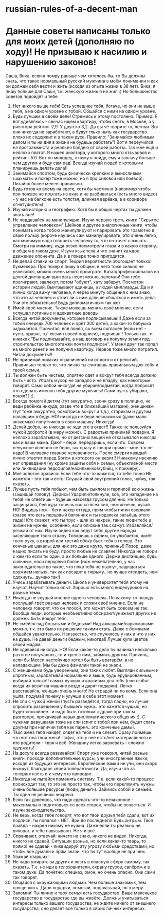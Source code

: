 # russian-rules-of-a-decent-man

# Данные советы написаны только для моих детей (дополняю по ходу)! Не призываю к насилию и нарушению законов!

Саша, Вика, если я помру раньше чем хотелось бы, то Вы должны знать, что такое нормальный русский мужчина в моём понимании и как он должен себя вести и жить (исходя из опыта жизни в 38 лет).
Вика, я пишу больше для Саши, т.к. женскую жизнь я не жил :) Но большинство советов подойдёт и тебе.

1. Нет никого выше тебя! Есть успешнее тебя, богаче, но они не выше тебя, а на одном уровне с тобой. Общайся с ними на одном уровне.
2. Будь лучшим в своём деле! Стремись к этому постоянно. Пример: Я вот удивляюсь - сейчас ищем квартиру, чтобы снять, в Москве, а у риэлтора рейтинг 2,9. У другого 3,2. Да вы чё творите то, лентяи. 
Вот они никогда не заработают, а будут тлько ныть как государство плохо их содержит и в таком духе.
Правило: "Занимайся любимым делом и ты ни дня в жизни не будешь работать"! Вот я переучился на программиста и реально балдею от своей работы.. так мне ещё и неплохо платят.
Я нашёл риэлтора, у которого много отзывовов и рейтинг 5.0. Вот он молодец, к нему я пойду, ему я заплачу больше чем другим и буду сам рад! 
Всегда изучай людей с которыми планируешь делать дела!!
4. Занимайся спортом, будь физически крепким и выносливым (шахматы и покер тоже можно, но я про силовой или боевой). Питайся более менее правильно.
5. Будь готов ко всему на свете, хотя бы частично (например чтобы при пожаре не прыгать из окна и не разбиваться (есть много видео) - у нас на балконе есть толстая, длинная верёвка, а в коридоре огнетушитель)
6. Изучай историю и географию. Хотя бы в общих чертах ты должен знать всё!
7. Не поддавайся на манипуляции. Изучи первую треть книги "Скрытое управление человеком" Шейнов и другие аналогичные книги, чтобы понимать когда тобою манипулируют и парировать это грамотно в свою пользу (короче научись сам манипулировать, это очень легко, как минимум надо говорить человеку то, что он хочет слышать. Смотри на мимику, куда резко посмотрели глаза и в какую сторону.. в общем в таком духе. Изучи язык тела и что значит каждое движение опонента. Да и в покере точно пригодится.
8. Не делай ставки на спорт. Теория вероятности обогощает только! букмекера. Про покер я пишу в общем, в него тоже сильно не увлекайся, можно очень много проиграть. Катал/профессионалов на долгой дистанции выиграть невозможно, запомни! Они тебе прогиграют, завлекут, потом "обуют", хату заберут. Посмотри истории людей. Выигрывают единицы, а людей миллиарды.
Да и я лично когда вижу человека, я через минуту общения с ним знаю, что это за человек и стоит ли с ним дальше общаться и иметь дела. Учи это обязательно! Будь дипломатичным так же)
9. Имей своё мнение. Также можешь менять своё мнение, если услушал логичные и адекватные доводы
10. Всегда читай документы, которые подписываешь!!! Даже если за тобой очередь 700 человек и орёт 300 детей, а какая-то бабушка задыхается. 
Прочитал, всё понял, со всем согласен (если нет - пусть правят, ты! хозяин своей подписи), подписал!! Только так.. и никаких "Вы подписывайте, а наш договор на покупку земли под строительство многоэтажки почти подписан". 
У меня друг так попал на много денег и не получил квартиру. Нервов тоже много потратил. Читай документы!!
11. Не принимай никаких ограничений ни от кого и от религий. Правильно только то, что лично ты считаешь правильным для себя и твоей семьи.
12. Ты должен быть чистым, опрятно одет и вокруг тебя всегда должно быть чисто. Убрать мусор не западло и не впадлу, как некоторые говорят. Само собой никогда! не убирай/подметай, когда попросят это сделать именно тебя другие мужчины! Сами пусть убирают, понял?? :).
13. Всегда помогай детям (тут аккуратно, звони сразу в полицию, не веди ребёнка никуда, разве что в ближайший магазин), женщинам (тут тоже аккуратно, осмотрись вокруг и т.д.), старикам и другим попавшим в беду. НО! никогда не бери незнакомых (даже мало знакомых) попутчиков в свою машину. Никогда!
14. Делай добро, но никогда не жди его в ответ!! Также не пользуйся чужой добротой (в меру можно). С радостью принимай подарки. Я неплохо зарабатываю, но от детских вещей не отказывался никогда, как и ваша мама. 
Дают - бери ,передаришь, если что. Совсем ненужное конечно не бери, так сразу и говори прямо - мне это не надо!
В человеке главное человечность. После смерти каждый лично ответит перед Богом в которого он верит!! Никакому насилию нет оправдания (ну кроме защиты себя и семьи, объективной мести или ликвидации педофилов/насильников/убийц, к примеру).
15. Моё золотое правило: Если тебе что-то кажется, то тебе точно НЕ кажется - это так и есть! Слушай свой внутренний голос, чуйку, так сказать.
16. Лучше пусть тебя побьют, чем быть сыклом и терпилой всю жизнь (защищай голову). Дерись! Ударили/толкнули, всё, это нападение на тебя! Не ответишь - будешь навсегда трусом для них. Не только защищайся, бей куда хочешь изо со всех сил, чем хочешь, кусай. НО! Видишь нож - беги нахер оттуда, прям чтобы пятки сверкали (разве что есть перцовый балончик и ты издалека зальёшь этого гада)! Кто скажет, что ты трус - шли их нахрен, такие люди тебе в жизни не нужны, особенно, если близкие так скажут. Избавляйся/уезжай от них. 
Изучи видео как ведут себя другие народы заселяющие твою страну. Говоришь с одним, он улыбается, жмёт твою руку, а второй или третий сбоку бьёт тебя в голову. Это конченые шакалы, для них это даже круто, прикинь!! Позор, даже нацию писать не буду, просто любые не славяне! Никогда не говори с кем-то если ты один, а их больше одного. Держи дистанцию, будь сильным, носи перцовый балон (нож нежелательно, у нас законодательство такое, что пока тебя не пырнут, защищаться оружием нельзя, так как посадят в тюрьму.. но лучше отсидеть, чем сдохнуть.. думаю так!).
17. Учись зарабатывать деньги. Школа и университет тебя этому не научат. Научит только опыт. Хорошо есть много видеоуроков на разные темы.
18. Никогда не слушай мнение одного человека. По какому-то поводу послушай трёх разных человек и сложи своё мнение. Если на человека говорят, что он плохой, это может быть совсем не так. Вообще люди, которые необъективно обсирают/унижают других не должны быть вокруг тебя.
19. Не смейся над больными и бедными! Над алкашами/наркоманами можно, т.к. это было их решение такими стать. Даже с бомжами общайся уважительно. Неизвестно, что случилось у них и что у них на душе. Не давай деньги бедным, никогда!! Лучше купи цветов своей мадам.
20. Не сдавайся никогда. НО! Если какое-то дело ты начинал несколько раз и не получалось, то и хрен с ним, займись другим. Прикинь, если бы Месси настойчиво хотел бы быть вратарём, а не нападающим. Мы бы даже фамилии такой не знали.
21. С женщинами будь уверенным, они таких любят. Выгляди сильным и опрятным, зарабатывай нормально и выше, будь эрудированным, выбирай только!! самых лучших и красивых для тебя (они любят когда их возят на машине везде и дарят подарки). 
Легко расставайся, женщин очень много! Не страдай ни по кому. Если она ушла, подумай почему и улучши в себе этот момент.
22. Не спи с чужой женой (пусть разведётся, тогда ладно, но лучше спросить разрешения у бывшего мужа.. это кажется чушью, но будет спокойнее.. и надо быть готовым к драке при таком разговоре, прокачивай навык дипломатического общения :). С чужими девушками тоже не спи (спит с тобой при нём, будет спать другим при наличии тебя как парня.. это конченые дамы).
23. Твоя жена тебя найдёт, сядет на тебя и не слезет. Сразу поймёшь что вот она твоя жена! Пофиг, что у неё есть/нет материального и кто родители - твоя и всё. 
Женщину легко завоевать - сложно удержать!
24. На досуге всегда развивайся! Спорт уже говорил, читай разные книги, проходи дополнительные курсы, учи иностранные языки, исходя из будущих интересов. Европейские языки не учи, они скоро вымрут, благодаря своей толерантности. Да, изучи что за толерантность и к чему это приводит.
25. Никогда не пытайся поменять систему. Т.е. если какой-то процесс происходит так, то это не просто так, чтобы его переломить нужны очень большие ресурсы (люди, деньги). Займись собой и семьёй. Ты один не решишь нихрена.
26. Если так довелось, что надо сделать что-то незаконное - максимально подготовься со всех сторон, чтобы не попасться. И изучи законодательство.
27. Не верь, когда тебе говорят, что вот твои друзья тебя сдали, вот их подписи, ты попался - НЕТ. Ври до последнего! Будь хитрым. Твоя правда - нахрен никому не нужна. Даже если ты реально не виноват, а тебе навязывают. Не я и всё.
28. Спраивают, отвечай: ничего не знаю, никого не видел. Никогда, никого не сдавай. Ситуации разные, но если какая-то тварь, то прямо! не сдавай - ликвидируй эту угрозу любыми средствами, но чтобы все думали и прям знали, что ты тут вообще не при чём.
29. Уважай старших!
30. Не надо умирать за других и лезть в опасную сферу самому, так сказать. Т.е. не иди в телохранители, охрану грузов, сапёром и в таком духе. Да почётно: спецназ, омон, но очень опасно. Они сами так говорят.
31. Общайся с окружающими людьми. Чем больше знакомых, тем проще жить. Дари подарки, помогай, подсказывай, но в меру.
32. Запомни! Ты лично и твоя семья есть государство. Ваше маленькое государство в государстве где вы живёте. Должны учитываться интересы только вашего государства, не ждите ничего от внешнего государства, оно делает всё только в своих личных интересах.
    



    
